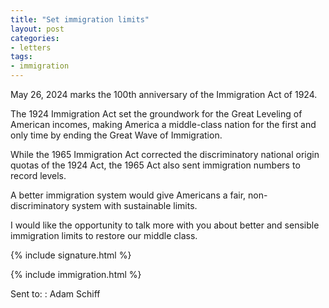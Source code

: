 ```yaml
---
title: "Set immigration limits"
layout: post
categories:
- letters
tags:
- immigration
---
```


May 26, 2024 marks the 100th anniversary of the Immigration Act of 1924.

The 1924 Immigration Act set the groundwork for the Great Leveling of American incomes, making America a middle-class nation for the first and only time by ending the Great Wave of Immigration.

While the 1965 Immigration Act corrected the discriminatory national origin quotas of the 1924 Act, the 1965 Act also sent immigration numbers to record levels.

A better immigration system would give Americans a fair, non-discriminatory system with sustainable limits.

I would like the opportunity to talk more with you about better and sensible immigration limits to restore our middle class.

{% include signature.html %}

{% include immigration.html %}

Sent to:
: Adam Schiff
